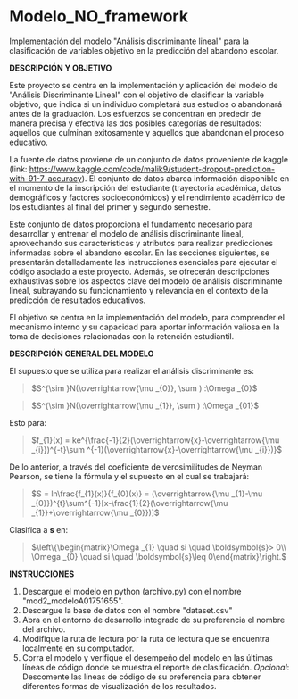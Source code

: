 # Modelo_NO_framework


Implementación del modelo "Análisis discriminante lineal" para la clasificación de variables objetivo en la predicción del abandono escolar.

**DESCRIPCIÓN Y OBJETIVO**


Este proyecto se centra en la implementación y aplicación del modelo de "Análisis Discriminante Lineal" con el objetivo de clasificar la variable objetivo, que indica si un individuo completará sus estudios o abandonará antes de la graduación. Los esfuerzos se concentran en predecir de manera precisa y efectiva las dos posibles categorías de resultados: aquellos que culminan exitosamente y aquellos que abandonan el proceso educativo.

La fuente de datos proviene de un conjunto de datos proveniente de kaggle (link: https://www.kaggle.com/code/malik9/student-dropout-prediction-with-91-7-accuracy). El conjunto de datos abarca información disponible en el momento de la inscripción del estudiante (trayectoria académica, datos demográficos y factores socioeconómicos) y el rendimiento académico de los estudiantes al final del primer y segundo semestre.

Este conjunto de datos proporciona el fundamento necesario para desarrollar y entrenar el modelo de análisis discriminante lineal, aprovechando sus características y atributos para realizar predicciones informadas sobre el abandono escolar. En las secciones siguientes, se presentarán detalladamente las instrucciones esenciales para ejecutar el código asociado a este proyecto. Además, se ofrecerán descripciones exhaustivas sobre los aspectos clave del modelo de análisis discriminante lineal, subrayando su funcionamiento y relevancia en el contexto de la predicción de resultados educativos.

El objetivo se centra en la implementación del modelo, para comprender el mecanismo interno y su capacidad para aportar información valiosa en la toma de decisiones relacionadas con la retención estudiantil. 

**DESCRIPCIÓN GENERAL DEL MODELO**

El supuesto que se utiliza para realizar el análisis discriminante es:

> $S^{\sim }N(\overrightarrow{\mu _{0}}, \sum ) :\Omega _{0}$

> $S^{\sim }N(\overrightarrow{\mu _{1}}, \sum ) :\Omega _{01}$

Esto para:

> $f_{1}(x) = ke^{\frac{-1}{2}(\overrightarrow{x}-\overrightarrow{\mu _{i}})^{-t}\sum ^{-1}(\overrightarrow{x}-\overrightarrow{\mu _{i}})}$


De lo anterior, a través del coeficiente de verosimilitudes de Neyman Pearson, se tiene la fórmula y el supuesto en el cual se trabajará:


> $S = ln\frac{f_{1}(x)}{f_{0}(x)} = (\overrightarrow{\mu _{1}-\mu _{0}})^{t}\sum^{-1}[x-\frac{1}{2}(\overrightarrow{\mu _{1}}+\overrightarrow{\mu _{0}})]$

Clasifica a **s** en: 

> $\left\{\begin{matrix}\Omega _{1} \quad si \quad \boldsymbol{s}> 0\\ \Omega _{0} \quad si \quad \boldsymbol{s}\leq  0\end{matrix}\right.$




**INSTRUCCIONES**


  1. Descargue el modelo en python (archivo.py) con el nombre "mod2_modeloA01751655".
  2. Descargue la base de datos con el nombre "dataset.csv"
  3. Abra en el entorno de desarrollo integrado de su preferencia el nombre del archivo.
  4. Modifique la ruta de lectura por la ruta de lectura que se encuentra localmente en su computador.
  5. Corra el modelo y verifique el desempeño del modelo en las últimas líneas de código donde se muestra el reporte de clasificación.
  *Opcional*: Descomente las líneas de código de su preferencia para obtener diferentes formas de visualización de los resultados. 
